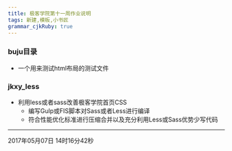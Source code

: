```yaml
---
title: 极客学院第十一周作业说明
tags: 新建,模板,小书匠
grammar_cjkRuby: true
---
```

### buju目录 
- 一个用来测试html布局的测试文件
### jkxy_less
- 利用less或者sass改善极客学院首页CSS
  - 编写Gulp或FIS脚本对Sass或者Less进行编译
  - 符合性能优化标准进行压缩合并以及充分利用Less或Sass优势少写代码


----------
2017年05月07日 14时16分42秒